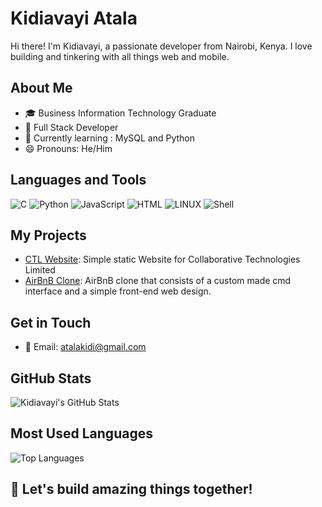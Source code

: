 <!-- Your Name -->
# Kidiavayi Atala
<link rel="stylesheet" href="https://cdnjs.cloudflare.com/ajax/libs/font-awesome/5.15.1/css/all.min.css">

<!-- Introduction -->
Hi there! I'm Kidiavayi, a passionate developer from Nairobi, Kenya. I love building and tinkering with all things web and mobile. 

<!-- About Me -->
## About Me
- 🎓 Business Information Technology Graduate
- 💼 Full Stack Developer
- 🌱 Currently learning : MySQL and Python
- 😄 Pronouns: He/Him

<!-- Languages and Tools -->
## Languages and Tools
![C](https://img.shields.io/badge/c-%2300599C.svg?style=for-the-badge&logo=c&logoColor=white) 
![Python](https://img.shields.io/badge/python-3670A0?style=for-the-badge&logo=python&logoColor=ffdd54) 
![JavaScript](https://img.shields.io/badge/javascript-%23323330.svg?style=for-the-badge&logo=javascript)
![HTML](https://img.shields.io/badge/html5-%23E34F26.svg?style=for-the-badge&logo=html5&logoColor=white)
![LINUX](https://img.shields.io/badge/Linux-FCC624?style=for-the-badge&logo=linux&logoColor=black) 
![Shell](https://img.shields.io/badge/shell-%232c3e50.svg?style=for-the-badge&logo=gnu-bash)



<!-- My Projects -->
## My Projects
- [CTL Website](https://github.com/Atala2000/Collaborative-Tech): Simple static Website for Collaborative Technologies Limited
- [AirBnB Clone](https://github.com/Atala2000/AirBnB_clone
): AirBnB clone that consists of a custom made cmd interface and a simple front-end web design.

<!-- Get in Touch -->
## Get in Touch
- 📧 Email: atalakidi@gmail.com

<!-- GitHub Stats -->
## GitHub Stats
![Kidiavayi's GitHub Stats](https://github-readme-stats.vercel.app/api?username=Atala2000&show_icons=true)

<!-- Most Used Languages -->
## Most Used Languages
![Top Languages](https://github-readme-stats.vercel.app/api/top-langs/?username=Atala2000)

<!-- Footer -->
## 🚀 Let's build amazing things together!
